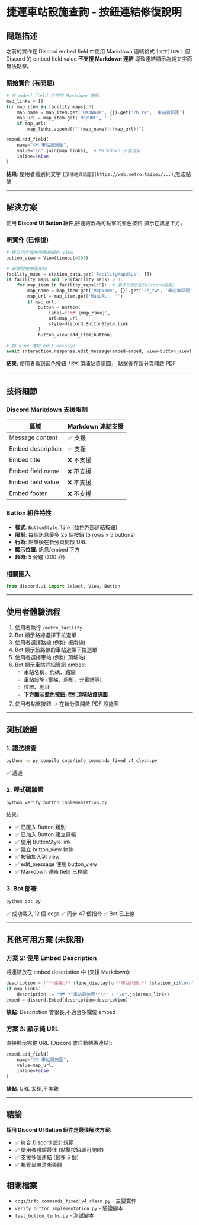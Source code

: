 # 捷運車站設施查詢 - 按鈕連結修復說明

## 問題描述

之前的實作在 Discord embed field 中使用 Markdown 連結格式 `[文字](URL)`,但 Discord 的 embed field value **不支援 Markdown 連結**,導致連結顯示為純文字而無法點擊。

### 原始實作 (有問題)
```python
# 在 embed field 中使用 Markdown 連結
map_links = []
for map_item in facility_maps[:3]:
    map_name = map_item.get('MapName', {}).get('Zh_tw', '車站資訊圖')
    map_url = map_item.get('MapURL', '')
    if map_url:
        map_links.append(f"[{map_name}]({map_url})")

embed.add_field(
    name="🗺️ 車站設施圖",
    value="\n".join(map_links),  # Markdown 不會渲染
    inline=False
)
```

**結果**: 使用者看到純文字 `[頂埔站資訊圖](https://web.metro.taipei/...)`,無法點擊

---

## 解決方案

使用 **Discord UI Button 組件**,將連結改為可點擊的藍色按鈕,顯示在訊息下方。

### 新實作 (已修復)
```python
# 建立包含設施地圖按鈕的 View
button_view = View(timeout=300)

# 新增設施地圖按鈕
facility_maps = station_data.get('FacilityMapURLs', [])
if facility_maps and len(facility_maps) > 0:
    for map_item in facility_maps[:5]:  # 最多5個按鈕(Discord限制)
        map_name = map_item.get('MapName', {}).get('Zh_tw', '車站資訊圖')
        map_url = map_item.get('MapURL', '')
        if map_url:
            button = Button(
                label=f"🗺️ {map_name}",
                url=map_url,
                style=discord.ButtonStyle.link
            )
            button_view.add_item(button)

# 將 view 傳給 edit_message
await interaction.response.edit_message(embed=embed, view=button_view)
```

**結果**: 使用者看到藍色按鈕「🗺️ 頂埔站資訊圖」,點擊後在新分頁開啟 PDF

---

## 技術細節

### Discord Markdown 支援限制

| 區域 | Markdown 連結支援 |
|------|------------------|
| Message content | ✅ 支援 |
| Embed description | ✅ 支援 |
| Embed title | ❌ 不支援 |
| Embed field name | ❌ 不支援 |
| Embed field value | ❌ 不支援 |
| Embed footer | ❌ 不支援 |

### Button 組件特性

- **樣式**: `ButtonStyle.link` (藍色外部連結按鈕)
- **限制**: 每個訊息最多 25 個按鈕 (5 rows × 5 buttons)
- **行為**: 點擊後在新分頁開啟 URL
- **顯示位置**: 訊息/embed 下方
- **超時**: 5 分鐘 (300 秒)

### 相關匯入

```python
from discord.ui import Select, View, Button
```

---

## 使用者體驗流程

1. 使用者執行 `/metro_facility`
2. Bot 顯示路線選擇下拉選單
3. 使用者選擇路線 (例如: 板南線)
4. Bot 顯示該路線的車站選擇下拉選單
5. 使用者選擇車站 (例如: 頂埔站)
6. Bot 顯示車站詳細資訊 embed:
   - 車站名稱、代碼、路線
   - 車站設施 (電梯、廁所、充電站等)
   - 位置、地址
   - **下方顯示藍色按鈕: 🗺️ 頂埔站資訊圖**
7. 使用者點擊按鈕 → 在新分頁開啟 PDF 設施圖

---

## 測試驗證

### 1. 語法檢查
```bash
python -m py_compile cogs/info_commands_fixed_v4_clean.py
```
✅ 通過

### 2. 程式碼驗證
```bash
python verify_button_implementation.py
```
結果:
- ✅ 已匯入 Button 類別
- ✅ 已加入 Button 建立邏輯
- ✅ 使用 ButtonStyle.link
- ✅ 建立 button_view 物件
- ✅ 按鈕加入到 view
- ✅ edit_message 使用 button_view
- ✅ Markdown 連結 field 已移除

### 3. Bot 部署
```bash
python bot.py
```
✅ 成功載入 12 個 cogs
✅ 同步 47 個指令
✅ Bot 已上線

---

## 其他可用方案 (未採用)

### 方案 2: 使用 Embed Description
將連結放在 embed description 中 (支援 Markdown):
```python
description = f"**路線:** {line_display}\n**車站代碼:** {station_id}\n\n"
if map_links:
    description += "🗺️ **車站設施圖**\n" + "\n".join(map_links)
embed = discord.Embed(description=description)
```
**缺點**: Description 會很長,不適合多欄位 embed

### 方案 3: 顯示純 URL
直接顯示完整 URL (Discord 會自動轉為連結):
```python
embed.add_field(
    name="🗺️ 車站設施圖",
    value=map_url,
    inline=False
)
```
**缺點**: URL 太長,不美觀

---

## 結論

**採用 Discord UI Button 組件是最佳解決方案**:
- ✅ 符合 Discord 設計規範
- ✅ 使用者體驗最佳 (點擊按鈕即可開啟)
- ✅ 支援多個連結 (最多 5 個)
- ✅ 視覺呈現清晰美觀

## 相關檔案

- `cogs/info_commands_fixed_v4_clean.py` - 主要實作
- `verify_button_implementation.py` - 驗證腳本
- `test_button_links.py` - 測試腳本
